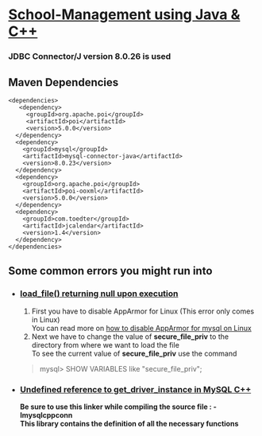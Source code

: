 # <ins>School-Management using Java & C++</ins><br>
### JDBC Connector/J version 8.0.26 is used
## __Maven Dependencies__

    <dependencies>
       <dependency>
         <groupId>org.apache.poi</groupId>
         <artifactId>poi</artifactId>
         <version>5.0.0</version>
      </dependency>
      <dependency>
        <groupId>mysql</groupId>
        <artifactId>mysql-connector-java</artifactId>
        <version>8.0.23</version>
      </dependency>
      <dependency>
        <groupId>org.apache.poi</groupId>
        <artifactId>poi-ooxml</artifactId>
        <version>5.0.0</version>
      </dependency> 
      <dependency>
        <groupId>com.toedter</groupId>
        <artifactId>jcalendar</artifactId>
        <version>1.4</version>
      </dependency>
    </dependencies>
    
## __Some common errors you might run into__
* ### <ins><b>load_file(<filepath>)</b> returning null upon execution</ins><br>
  1. First you have to disable AppArmor for Linux (This error only comes in Linux)<br>You can read more on [how to disable AppArmor for mysql on Linux](https://askubuntu.com/questions/1144497/how-to-disable-apparmor-for-mysql)
  2. Next we have to change the value of <b>secure_file_priv</b> to the directory from where we want to load the file<br>To see the current value of <b>secure_file_priv</b> use the command<br>
  > mysql> SHOW VARIABLES like "secure_file_priv";
    
* ### <ins><b>Undefined reference to get_driver_instance in MySQL C++</ins><br>
  Be sure to use this linker while compiling the source file : <b>-lmysqlcppconn</b><br>
  This library contains the definition of all the necessary functions
